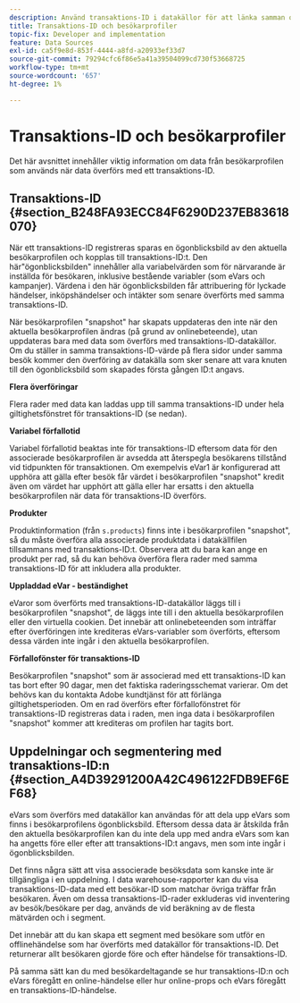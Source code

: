 ```yaml
---
description: Använd transaktions-ID i datakällor för att länka samman online- och offlinedata.
title: Transaktions-ID och besökarprofiler
topic-fix: Developer and implementation
feature: Data Sources
exl-id: ca5f9e8d-853f-4444-a8fd-a20933ef33d7
source-git-commit: 79294cfc6f86e5a41a39504099cd730f53668725
workflow-type: tm+mt
source-wordcount: '657'
ht-degree: 1%

---
```


# Transaktions-ID och besökarprofiler

Det här avsnittet innehåller viktig information om data från besökarprofilen som används när data överförs med ett transaktions-ID.

## Transaktions-ID {#section_B248FA93ECC84F6290D237EB83618070}

När ett transaktions-ID registreras sparas en ögonblicksbild av den aktuella besökarprofilen och kopplas till transaktions-ID:t. Den här&quot;ögonblicksbilden&quot; innehåller alla variabelvärden som för närvarande är inställda för besökaren, inklusive bestående variabler (som eVars och kampanjer). Värdena i den här ögonblicksbilden får attribuering för lyckade händelser, inköpshändelser och intäkter som senare överförts med samma transaktions-ID.

När besökarprofilen &quot;snapshot&quot; har skapats uppdateras den inte när den aktuella besökarprofilen ändras (på grund av onlinebeteende), utan uppdateras bara med data som överförs med transaktions-ID-datakällor. Om du ställer in samma transaktions-ID-värde på flera sidor under samma besök kommer den överföring av datakälla som sker senare att vara knuten till den ögonblicksbild som skapades första gången ID:t angavs.

**Flera överföringar**

Flera rader med data kan laddas upp till samma transaktions-ID under hela giltighetsfönstret för transaktions-ID (se nedan).

**Variabel förfallotid**

Variabel förfallotid beaktas inte för transaktions-ID eftersom data för den associerade besökarprofilen är avsedda att återspegla besökarens tillstånd vid tidpunkten för transaktionen. Om exempelvis eVar1 är konfigurerad att upphöra att gälla efter besök får värdet i besökarprofilen &quot;snapshot&quot; kredit även om värdet har upphört att gälla eller har ersatts i den aktuella besökarprofilen när data för transaktions-ID överförs.

**Produkter**

Produktinformation (från `s.products`) finns inte i besökarprofilen &quot;snapshot&quot;, så du måste överföra alla associerade produktdata i datakällfilen tillsammans med transaktions-ID:t. Observera att du bara kan ange en produkt per rad, så du kan behöva överföra flera rader med samma transaktions-ID för att inkludera alla produkter.

**Uppladdad eVar - beständighet**

eVaror som överförts med transaktions-ID-datakällor läggs till i besökarprofilen &quot;snapshot&quot;, de läggs inte till i den aktuella besökarprofilen eller den virtuella cookien. Det innebär att onlinebeteenden som inträffar efter överföringen inte krediteras eVars-variabler som överförts, eftersom dessa värden inte ingår i den aktuella besökarprofilen.

**Förfallofönster för transaktions-ID**

Besökarprofilen &quot;snapshot&quot; som är associerad med ett transaktions-ID kan tas bort efter 90 dagar, men det faktiska raderingsschemat varierar. Om det behövs kan du kontakta Adobe kundtjänst för att förlänga giltighetsperioden. Om en rad överförs efter förfallofönstret för transaktions-ID registreras data i raden, men inga data i besökarprofilen &quot;snapshot&quot; kommer att krediteras om profilen har tagits bort.

## Uppdelningar och segmentering med transaktions-ID:n {#section_A4D39291200A42C496122FDB9EF6EF68}

eVars som överförs med datakällor kan användas för att dela upp eVars som finns i besökarprofilens ögonblicksbild. Eftersom dessa data är åtskilda från den aktuella besökarprofilen kan du inte dela upp med andra eVars som kan ha angetts före eller efter att transaktions-ID:t angavs, men som inte ingår i ögonblicksbilden.

Det finns några sätt att visa associerade besöksdata som kanske inte är tillgängliga i en uppdelning. I data warehouse-rapporter kan du visa transaktions-ID-data med ett besökar-ID som matchar övriga träffar från besökaren. Även om dessa transaktions-ID-rader exkluderas vid inventering av besök/besökare per dag, används de vid beräkning av de flesta mätvärden och i segment.

Det innebär att du kan skapa ett segment med besökare som utför en offlinehändelse som har överförts med datakällor för transaktions-ID. Det returnerar allt besökaren gjorde före och efter händelse för transaktions-ID.

På samma sätt kan du med besökardeltagande se hur transaktions-ID:n och eVars föregått en online-händelse eller hur online-props och eVars föregått en transaktions-ID-händelse.

